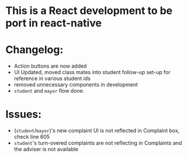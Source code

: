 # This is a React development to be port in react-native

# Changelog:

- Action buttons are now added
- UI Updated, moved class mates into student follow-up set-up for reference in various student ids
- removed unnecessary components in development
- `student` and `mayor` flow done.

# Issues:

- (`student`/`mayor`)'s new complaint UI is not reflected in Complaint box, check line 605
- `student`'s turn-overed complaints are not reflecting in Complaints and the adviser is not available
